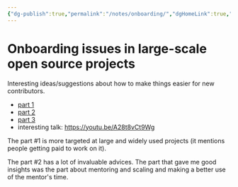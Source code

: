 ```yaml
---
{"dg-publish":true,"permalink":"/notes/onboarding/","dgHomeLink":true,"dgPassFrontmatter":false,"dgShowBacklinks":true,"dgShowLocalGraph":true}
---
```


# Onboarding issues in large-scale open source projects

Interesting ideas/suggestions about how to make things easier for new contributors.

- [part 1](http://ellenkorbes.com/onboarding_issues_pt1/)
- [part 2](http://ellenkorbes.com/onboarding_issues_pt2/)
- [part 3](http://ellenkorbes.com/onboarding_issues_pt3/)
- interesting talk: <https://youtu.be/A28t8vCt9Wg>

The part #1 is more targeted at large and widely used projects (it mentions people getting paid to work on it).

The part #2 has a lot of invaluable advices. The part that gave me good insights was the part about mentoring and scaling and making a better use of the mentor's time.

